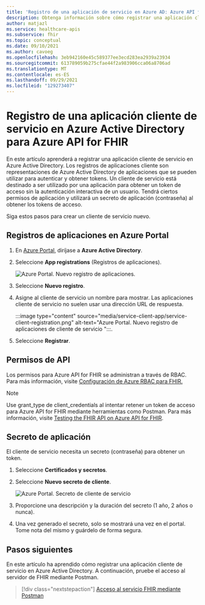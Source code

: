 ```yaml
---
title: 'Registro de una aplicación de servicio en Azure AD: Azure API for FHIR'
description: Obtenga información sobre cómo registrar una aplicación cliente de servicio en Azure Active Directory.
author: matjazl
ms.service: healthcare-apis
ms.subservice: fhir
ms.topic: conceptual
ms.date: 09/10/2021
ms.author: cavoeg
ms.openlocfilehash: 3eb942160e45c589377ee3ecd283ea2939a23934
ms.sourcegitcommit: 613789059b275cfae44f2a983906cca06a8706ad
ms.translationtype: MT
ms.contentlocale: es-ES
ms.lasthandoff: 09/29/2021
ms.locfileid: "129273407"
---
```

# <a name="register-a-service-client-application-in-azure-active-directory-for-azure-api-for-fhir"></a>Registro de una aplicación cliente de servicio en Azure Active Directory para Azure API for FHIR

En este artículo aprenderá a registrar una aplicación cliente de servicio en Azure Active Directory. Los registros de aplicaciones cliente son representaciones de Azure Active Directory de aplicaciones que se pueden utilizar para autenticar y obtener tokens. Un cliente de servicio está destinado a ser utilizado por una aplicación para obtener un token de acceso sin la autenticación interactiva de un usuario. Tendrá ciertos permisos de aplicación y utilizará un secreto de aplicación (contraseña) al obtener los tokens de acceso.

Siga estos pasos para crear un cliente de servicio nuevo.

## <a name="app-registrations-in-azure-portal"></a>Registros de aplicaciones en Azure Portal

1. En [Azure Portal](https://portal.azure.com), diríjase a **Azure Active Directory**.

2. Seleccione **App registrations** (Registros de aplicaciones).

    ![Azure Portal. Nuevo registro de aplicaciones.](media/add-azure-active-directory/portal-aad-new-app-registration.png)

3. Seleccione **Nuevo registro**.

4. Asigne al cliente de servicio un nombre para mostrar. Las aplicaciones cliente de servicio no suelen usar una dirección URL de respuesta.

    :::image type="content" source="media/service-client-app/service-client-registration.png" alt-text="Azure Portal. Nuevo registro de aplicaciones de cliente de servicio ":::.

5. Seleccione **Registrar**.

## <a name="api-permissions"></a>Permisos de API

Los permisos para Azure API for FHIR se administran a través de RBAC. Para más información, visite [Configuración de Azure RBAC para FHIR.](configure-azure-rbac.md)

>[!NOTE]
>Use grant_type de client_credentials al intentar retener un token de acceso para Azure API for FHIR mediante herramientas como Postman. Para más información, visite [Testing the FHIR API on Azure API for FHIR](tutorial-web-app-test-postman.md).

## <a name="application-secret"></a>Secreto de aplicación

El cliente de servicio necesita un secreto (contraseña) para obtener un token.

1. Seleccione **Certificados y secretos**.
2. Seleccione **Nuevo secreto de cliente**.

    ![Azure Portal. Secreto de cliente de servicio](media/add-azure-active-directory/portal-aad-register-new-app-registration-service-client-secret.png)

3. Proporcione una descripción y la duración del secreto (1 año, 2 años o nunca).

4. Una vez generado el secreto, solo se mostrará una vez en el portal. Tome nota del mismo y guárdelo de forma segura.

## <a name="next-steps"></a>Pasos siguientes

En este artículo ha aprendido cómo registrar una aplicación cliente de servicio en Azure Active Directory. A continuación, pruebe el acceso al servidor de FHIR mediante Postman.
 
>[!div class="nextstepaction"]
>[Acceso al servicio FHIR mediante Postman](./../use-postman.md)
